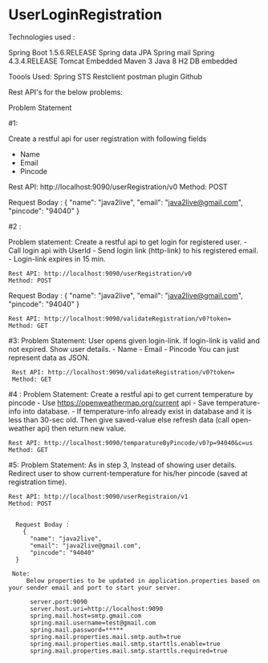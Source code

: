 # UserLoginRegistration

Technologies used :

Spring Boot 1.5.6.RELEASE
Spring data JPA
Spring mail
Spring 4.3.4.RELEASE
Tomcat Embedded 
Maven 3
Java 8
H2 DB embedded

Toools Used:
Spring STS
Restclient
postman plugin
Github


Rest API's for the below problems: 

Problem Statement

#1: 

Create a restful api for user registration with following fields 
  -	Name
  -	Email
  -	Pincode

Rest API: http://localhost:9090/userRegistration/v0
Method: POST
  
  Request Boday : 
      {
        "name": "java2live",
        "email": "java2live@gmail.com",
        "pincode": "94040"
     }

  #2 :
  
  Problem statement: 
   Create a restful api to get login for registered user. 
        -	Call login api with UserId
        -	Send login link (http-link) to his registered email.
        -	Login-link expires in 15 min.

    Rest API: http://localhost:9090/userRegistration/v0
    Method: POST
  
  Request Boday : 
      {
        "name": "java2live",
        "email": "java2live@gmail.com",
        "pincode": "94040"
      }
  
    Rest API: http://localhost:9090/validateRegistration/v0?token=
    Method: GET
    
#3:
 Problem Statement:
  User opens given login-link. If login-link is valid and not expired. Show user details.
    -	Name
    -	Email
    -	Pincode
    You can just represent data as JSON.
  
     Rest API: http://localhost:9090/validateRegistration/v0?token=
     Method: GET
    
 #4 :
  Problem Statement: 
  Create a restful api to get current temperature by pincode
      -	Use https://openweathermap.org/current api
      -	Save temperature-info into database.
      -	If temperature-info already exist in database and it is less than 30-sec old. Then give saved-value else refresh data (call open-weather api) then return new value.

    Rest API: http://localhost:9090/temparatureByPincode/v0?p=94040&c=us
    Method: GET
 #5: 
    Problem Statement:
    As in step 3, Instead of showing user details. Redirect user to show current-temperature for his/her pincode (saved at registration time).
    
    Rest API: http://localhost:9090/userRegistraion/v1
    Method: POST
    
  
      Request Boday : 
        {
          "name": "java2live",
          "email": "java2live@gmail.com",
          "pincode": "94040"
      }
      
     Note: 
         Below properties to be updated in application.properties based on your sender email and port to start your server.
         
          server.port:9090
          server.host.uri=http://localhost:9090
          spring.mail.host=smtp.gmail.com
          spring.mail.username=test@gmail.com
          spring.mail.password=*****
          spring.mail.properties.mail.smtp.auth=true
          spring.mail.properties.mail.smtp.starttls.enable=true
          spring.mail.properties.mail.smtp.starttls.required=true
